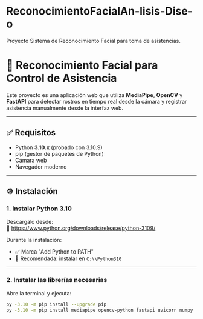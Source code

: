 # ReconocimientoFacialAn-lisis-Dise-o
Proyecto Sistema de Reconocimiento Facial para toma de asistencias. 

# 🎯 Reconocimiento Facial para Control de Asistencia

Este proyecto es una aplicación web que utiliza **MediaPipe**, **OpenCV** y **FastAPI** para detectar rostros en tiempo real desde la cámara y registrar asistencia manualmente desde la interfaz web.

---

## ✅ Requisitos

- Python **3.10.x** (probado con 3.10.9)
- pip (gestor de paquetes de Python)
- Cámara web
- Navegador moderno

---

## ⚙️ Instalación

### 1. Instalar Python 3.10
Descárgalo desde:  
🔗 https://www.python.org/downloads/release/python-3109/

Durante la instalación:
- ✅ Marca "Add Python to PATH"
- 📂 Recomendada: instalar en `C:\\Python310`

---

### 2. Instalar las librerías necesarias

Abre la terminal y ejecuta:

```bash
py -3.10 -m pip install --upgrade pip
py -3.10 -m pip install mediapipe opencv-python fastapi uvicorn numpy
